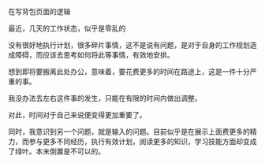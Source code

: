 在写背包页面的逻辑

最近，几天的工作状态，似乎是零乱的

没有很好地执行计划，很多碎片事情，这不是说有问题，是对于自身的工作规划造成障碍，而应该去思考如何将此等事情，有效地安排。

想到即将要搬离此处办公，意味着，要花费更多的时间在路途上，这是一件十分严重的事。

我没办法去左右这件事的发生，只能在有限的时间内做出调整。

对此，时间对于自己来说便变得更加重要了。

同时，我意识到另一个问题，就是输入的问题。目前似乎是在展示上面费更多的精力，而参与更多不同经历，执行有效计划，阅读更多的知识，学习技能方面却变成了绿叶。本末倒置是不可以的。

